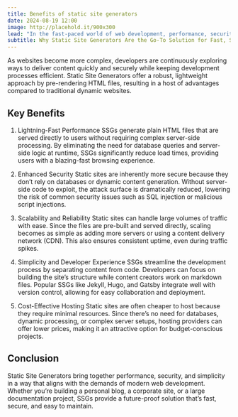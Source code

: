 ```yaml
---
title: Benefits of static site generators
date: 2024-08-19 12:00
image: http://placehold.it/900x300
lead: "In the fast-paced world of web development, performance, security, and simplicity are key factors driving website choices. Static Site Generators (SSGs) have emerged as a powerful solution for developers looking to create fast, secure, and scalable websites. Let’s dive into some of the core benefits that make SSGs an appealing option for modern web projects."
subtitle: Why Static Site Generators Are the Go-To Solution for Fast, Secure, and Scalable Websites
---
```


As websites become more complex, developers are continuously exploring ways to deliver content quickly and securely while keeping development processes efficient. Static Site Generators offer a robust, lightweight approach by pre-rendering HTML files, resulting in a host of advantages compared to traditional dynamic websites.

## Key Benefits

1. Lightning-Fast Performance
SSGs generate plain HTML files that are served directly to users without requiring complex server-side processing. By eliminating the need for database queries and server-side logic at runtime, SSGs significantly reduce load times, providing users with a blazing-fast browsing experience.

2. Enhanced Security
Static sites are inherently more secure because they don’t rely on databases or dynamic content generation. Without server-side code to exploit, the attack surface is dramatically reduced, lowering the risk of common security issues such as SQL injection or malicious script injections.

3. Scalability and Reliability
Static sites can handle large volumes of traffic with ease. Since the files are pre-built and served directly, scaling becomes as simple as adding more servers or using a content delivery network (CDN). This also ensures consistent uptime, even during traffic spikes.

4. Simplicity and Developer Experience
SSGs streamline the development process by separating content from code. Developers can focus on building the site’s structure while content creators work on markdown files. Popular SSGs like Jekyll, Hugo, and Gatsby integrate well with version control, allowing for easy collaboration and deployment.

5. Cost-Effective Hosting
Static sites are often cheaper to host because they require minimal resources. Since there’s no need for databases, dynamic processing, or complex server setups, hosting providers can offer lower prices, making it an attractive option for budget-conscious projects.

## Conclusion

Static Site Generators bring together performance, security, and simplicity in a way that aligns with the demands of modern web development. Whether you’re building a personal blog, a corporate site, or a large documentation project, SSGs provide a future-proof solution that’s fast, secure, and easy to maintain.